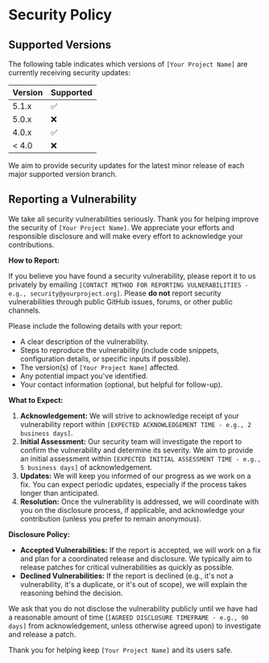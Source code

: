 # Security Policy

## Supported Versions

The following table indicates which versions of `[Your Project Name]` are currently receiving security updates:

| Version | Supported          |
| ------- | ------------------ |
| 5.1.x   | :white_check_mark: |
| 5.0.x   | :x:                |
| 4.0.x   | :white_check_mark: |
| < 4.0   | :x:                |

We aim to provide security updates for the latest minor release of each major supported version branch.

## Reporting a Vulnerability

We take all security vulnerabilities seriously. Thank you for helping improve the security of `[Your Project Name]`. We appreciate your efforts and responsible disclosure and will make every effort to acknowledge your contributions.

**How to Report:**

If you believe you have found a security vulnerability, please report it to us privately by emailing `[CONTACT METHOD FOR REPORTING VULNERABILITIES - e.g., security@yourproject.org]`. Please **do not** report security vulnerabilities through public GitHub issues, forums, or other public channels.

Please include the following details with your report:

* A clear description of the vulnerability.
* Steps to reproduce the vulnerability (include code snippets, configuration details, or specific inputs if possible).
* The version(s) of `[Your Project Name]` affected.
* Any potential impact you've identified.
* Your contact information (optional, but helpful for follow-up).

**What to Expect:**

1.  **Acknowledgement:** We will strive to acknowledge receipt of your vulnerability report within `[EXPECTED ACKNOWLEDGEMENT TIME - e.g., 2 business days]`.
2.  **Initial Assessment:** Our security team will investigate the report to confirm the vulnerability and determine its severity. We aim to provide an initial assessment within `[EXPECTED INITIAL ASSESSMENT TIME - e.g., 5 business days]` of acknowledgement.
3.  **Updates:** We will keep you informed of our progress as we work on a fix. You can expect periodic updates, especially if the process takes longer than anticipated.
4.  **Resolution:** Once the vulnerability is addressed, we will coordinate with you on the disclosure process, if applicable, and acknowledge your contribution (unless you prefer to remain anonymous).

**Disclosure Policy:**

* **Accepted Vulnerabilities:** If the report is accepted, we will work on a fix and plan for a coordinated release and disclosure. We typically aim to release patches for critical vulnerabilities as quickly as possible.
* **Declined Vulnerabilities:** If the report is declined (e.g., it's not a vulnerability, it's a duplicate, or it's out of scope), we will explain the reasoning behind the decision.

We ask that you do not disclose the vulnerability publicly until we have had a reasonable amount of time (`[AGREED DISCLOSURE TIMEFRAME - e.g., 90 days]` from acknowledgement, unless otherwise agreed upon) to investigate and release a patch.

Thank you for helping keep `[Your Project Name]` and its users safe.

